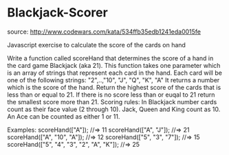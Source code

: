 Blackjack-Scorer
================
source: http://www.codewars.com/kata/534ffb35edb1241eda0015fe

Javascript exercise to calculate the score of the cards on hand

Write a function called scoreHand that determines the score of a hand in the card game Blackjack (aka 21).
This function takes one parameter which is an array of strings that represent each card in the hand. 
Each card will be one of the following strings: "2",..,"10", "J", "Q", "K", "A"
It returns a number which is the score of the hand. Return the highest score of the cards that is less than or equal to 21. 
If there is no score less than or euqal to 21 return the smallest score more than 21.
Scoring rules: In Blackjack number cards count as their face value (2 through 10). Jack, Queen and King count as 10. 
An Ace can be counted as either 1 or 11.

Examples:
scoreHand(["A"]); //=> 11
scoreHand(["A", "J"]); //=> 21
scoreHand(["A", "10", "A"]); //=> 12
scoreHand(["5", "3", "7"]); //=> 15
scoreHand(["5", "4", "3", "2", "A", "K"]); //=> 25
